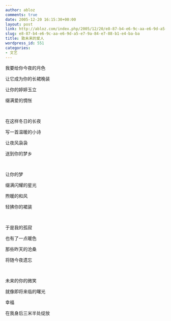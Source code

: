 ```yaml
---
author: abloz
comments: true
date: 2005-12-20 16:15:30+00:00
layout: post
link: http://abloz.com/index.php/2005/12/20/e8-87-b4-e6-9c-aa-e6-9d-a5-e7-9a-84-e7-88-b1-e4-ba-ba/
slug: e8-87-b4-e6-9c-aa-e6-9d-a5-e7-9a-84-e7-88-b1-e4-ba-ba
title: 致未来的爱人
wordpress_id: 551
categories:
- 文艺
---
```


我要给你今夜的月色




让它成为你的长裙晚装




让你的婷婷玉立




缀满爱的惆怅




 




在这样冬日的长夜




写一首温暖的小诗




让夜风袅袅




送到你的梦乡




 




让你的梦




缀满闪耀的星光




煦暖的和风




轻拂你的裙装




 




于是我的孤寂




也有了一点暖色




那些昨天的沧桑




将随今夜遗忘




 




未来的你的微笑




就像即将来临的曙光




幸福




在我身后三米半处绽放

